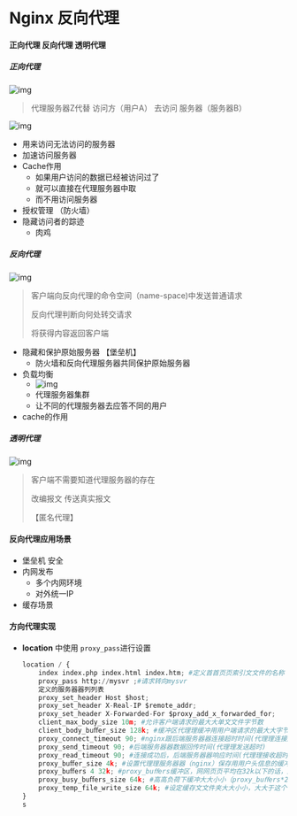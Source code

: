 # Nginx 反向代理

#### 正向代理 反向代理 透明代理

##### 正向代理

![img](https://s1.51cto.com/attachment/201210/105641260.jpg)

> 代理服务器Z代替  访问方（用户A） 去访问  服务器（服务器B）

![img](https://s1.51cto.com/attachment/201210/105737336.jpg)

- 用来访问无法访问的服务器
- 加速访问服务器
- Cache作用
  - 如果用户访问的数据已经被访问过了
  - 就可以直接在代理服务器中取
  - 而不用访问服务器
- 授权管理 （防火墙）
- 隐藏访问者的踪迹
  - 肉鸡

##### 反向代理

![img](https://s1.51cto.com/attachment/201210/110207878.jpg)

> 客户端向反向代理的命令空间（name-space)中发送普通请求
>
> 反向代理判断向何处转交请求
>
> 将获得内容返回客户端

- 隐藏和保护原始服务器 【堡垒机】
  - 防火墙和反向代理服务器共同保护原始服务器
- 负载均衡
  - ![img](https://s1.51cto.com/attachment/201210/110311352.jpg)
  - 代理服务器集群
  - 让不同的代理服务器去应答不同的用户
- cache的作用

##### 透明代理

![img](https://s1.51cto.com/attachment/201210/110500391.jpg)

> 客户端不需要知道代理服务器的存在
>
> 改编报文   传送真实报文
>
> 【匿名代理】

#### 反向代理应用场景

- 堡垒机  安全
- 内网发布  
  - 多个内网环境
  - 对外统一IP
- 缓存场景

#### 方向代理实现

- **location** 中使用 `proxy_pass`进行设置

  ```python
  location / {
      index index.php index.html index.htm; #定义⾸首⻚页索引⽂文件的名称
      proxy_pass http://mysvr ;#请求转向mysvr
      定义的服务器器列列表
      proxy_set_header Host $host;
      proxy_set_header X-Real-IP $remote_addr;
      proxy_set_header X-Forwarded-For $proxy_add_x_forwarded_for;
      client_max_body_size 10m; #允许客户端请求的最⼤大单⽂文件字节数
      client_body_buﬀer_size 128k; #缓冲区代理理缓冲⽤用户端请求的最⼤大字节数，
      proxy_connect_timeout 90; #nginx跟后端服务器器连接超时时间(代理理连接超时)
      proxy_send_timeout 90; #后端服务器器数据回传时间(代理理发送超时)
      proxy_read_timeout 90; #连接成功后，后端服务器器响应时间(代理理接收超时)
      proxy_buﬀer_size 4k; #设置代理理服务器器（nginx）保存⽤用户头信息的缓冲区⼤大⼩小
      proxy_buﬀers 4 32k; #proxy_buﬀers缓冲区，⽹网⻚页平均在32k以下的话，这样设置
      proxy_busy_buﬀers_size 64k; #⾼高负荷下缓冲⼤大⼩小（proxy_buﬀers*2）
      proxy_temp_file_write_size 64k; #设定缓存⽂文件夹⼤大⼩小，⼤大于这个值，将从upstream服务器器传
  }
  s
  ```

  